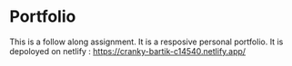 # Portfolio

This is a follow along assignment.
It is a resposive personal portfolio.
It is depoloyed on netlify : https://cranky-bartik-c14540.netlify.app/
